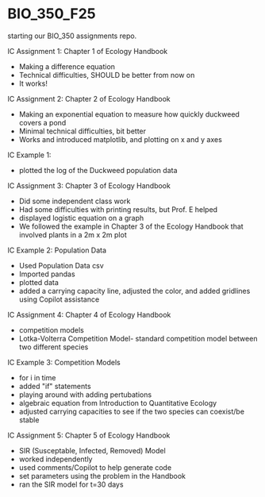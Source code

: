 # BIO_350_F25

starting our BIO_350 assignments repo.

IC Assignment 1: Chapter 1 of Ecology Handbook
- Making a difference equation
- Technical difficulties, SHOULD be better from now on
- It works!

IC Assignment 2: Chapter 2 of Ecology Handbook
- Making an exponential equation to measure how quickly duckweed covers a pond
- Minimal technical difficulties, bit better
- Works and introduced matplotlib, and plotting on x and y axes

IC Example 1: 
- plotted the log of the Duckweed population data

IC Assignment 3: Chapter 3 of Ecology Handbook
- Did some independent class work
- Had some difficulties with printing results, but Prof. E helped
- displayed logistic equation on a graph
- We followed the example in Chapter 3 of the Ecology Handbook that involved plants in a 2m x 2m plot

IC Example 2: Population Data
- Used Population Data csv
- Imported pandas
- plotted data
- added a carrying capacity line, adjusted the color, and added gridlines using Copilot assistance

IC Assignment 4: Chapter 4 of Ecology Handbook
- competition models
- Lotka-Volterra Competition Model- standard competition model between two different species

IC Example 3: Competition Models
- for i in time
- added "if" statements
- playing around with adding pertubations
- algebraic equation from Introduction to Quantitative Ecology
- adjusted carrying capacities to see if the two species can coexist/be stable

IC Assignment 5: Chapter 5 of Ecology Handbook
- SIR (Susceptable, Infected, Removed) Model
- worked independently
- used comments/Copilot to help generate code
- set parameters using the problem in the Handbook
- ran the SIR model for t=30 days